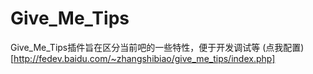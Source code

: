 # Give_Me_Tips
Give_Me_Tips插件旨在区分当前吧的一些特性，便于开发调试等
(点我配置)[http://fedev.baidu.com/~zhangshibiao/give_me_tips/index.php]